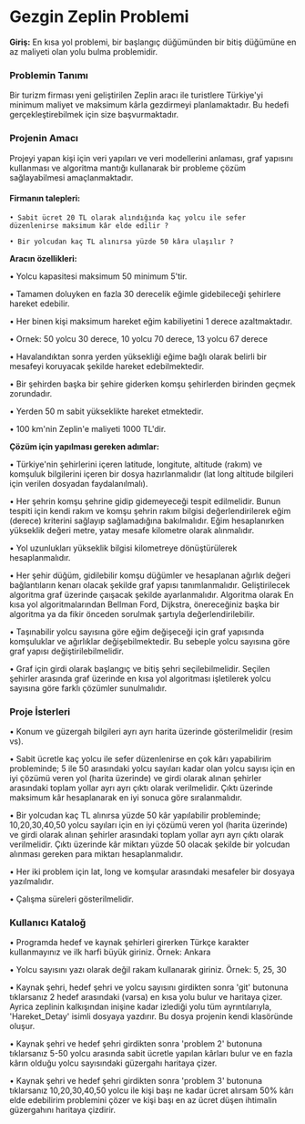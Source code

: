 # Gezgin Zeplin Problemi

**Giriş:**      En kısa yol problemi, bir başlangıç düğümünden bir bitiş düğümüne en az maliyeti olan yolu bulma problemidir.    
### Problemin Tanımı

Bir turizm firması yeni geliştirilen Zeplin aracı ile turistlere Türkiye'yi minimum maliyet ve maksimum kârla gezdirmeyi planlamaktadır. Bu hedefi gerçekleştirebilmek için size başvurmaktadır.

### Projenin Amacı

Projeyi yapan kişi için veri yapıları ve veri modellerini anlaması, graf yapısını kullanması ve algoritma mantığı kullanarak bir probleme çözüm sağlayabilmesi amaçlanmaktadır.

#### Firmanın talepleri:

    • Sabit ücret 20 TL olarak alındığında kaç yolcu ile sefer düzenlenirse maksimum kâr elde edilir ?

    • Bir yolcudan kaç TL alınırsa yüzde 50 kâra ulaşılır ?

**Aracın özellikleri:**

• Yolcu kapasitesi maksimum 50 minimum 5'tir.

• Tamamen doluyken en fazla 30 derecelik eğimle gidebileceği şehirlere hareket edebilir.

• Her binen kişi maksimum hareket eğim kabiliyetini 1 derece azaltmaktadır.

• Ornek: 50 yolcu 30 derece, 10 yolcu 70 derece, 13 yolcu 67 derece

• Havalandıktan sonra yerden yüksekliği eğime bağlı olarak belirli bir mesafeyi koruyacak şekilde hareket edebilmektedir.

• Bir şehirden başka bir şehire giderken komşu şehirlerden birinden geçmek zorundadır.

• Yerden 50 m sabit yükseklikte hareket etmektedir.

• 100 km'nin Zeplin'e maliyeti 1000 TL'dir.

**Çözüm için yapılması gereken adımlar:**

• Türkiye'nin şehirlerini içeren latitude, longitute, altitude (rakım) ve komşuluk bilgilerini içeren bir dosya hazırlanmalıdır (lat long altitude bilgileri için verilen dosyadan faydalanılmalı).

• Her şehrin komşu şehrine gidip gidemeyeceği tespit edilmelidir. Bunun tespiti için kendi rakım ve komşu şehrin rakım bilgisi değerlendirilerek eğim (derece) kriterini sağlayıp sağlamadığına bakılmalıdır. Eğim hesaplanırken yükseklik değeri metre, yatay mesafe kilometre olarak alınmalıdır.

• Yol uzunlukları yükseklik bilgisi kilometreye dönüştürülerek hesaplanmalıdır.

• Her şehir düğüm, gidilebilir komşu düğümler ve hesaplanan ağırlık değeri bağlantıların kenarı olacak şekilde graf yapısı tanımlanmalıdır. Geliştirilecek algoritma graf üzerinde çaışacak şekilde ayarlanmalıdır. Algoritma olarak En kısa yol algoritmalarından Bellman Ford, Dijkstra, önereceğiniz başka bir algoritma ya da fikir önceden sorulmak şartıyla değerlendirilebilir.

• Taşınabilir yolcu sayısına göre eğim değişeceği için graf yapısında komşuluklar ve ağırlıklar değişebilmektedir. Bu sebeple yolcu sayısına göre graf yapısı değiştirilebilmelidir.

• Graf için girdi olarak başlangıç ve bitiş şehri seçilebilmelidir. Seçilen şehirler arasında graf üzerinde en kısa yol algoritması işletilerek yolcu sayısına göre farklı çözümler sunulmalıdır.

### Proje İsterleri

• Konum ve güzergah bilgileri ayrı ayrı harita üzerinde gösterilmelidir (resim vs).

• Sabit ücretle kaç yolcu ile sefer düzenlenirse en çok kârı yapabilirim probleminde; 5 ile 50 arasındaki yolcu sayıları kadar olan yolcu sayısı için en iyi çözümü veren yol (harita üzerinde) ve girdi olarak alınan şehirler arasındaki toplam yollar ayrı ayrı çıktı
olarak verilmelidir. Çıktı üzerinde maksimum kâr hesaplanarak en iyi sonuca göre sıralanmalıdır.

• Bir yolcudan kaç TL alınırsa yüzde 50 kâr yapılabilir probleminde; 10,20,30,40,50 yolcu sayıları için en iyi çözümü veren yol (harita üzerinde) ve girdi olarak alınan şehirler arasındaki toplam yollar ayrı ayrı çıktı olarak verilmelidir. Çıktı üzerinde kâr miktarı yüzde 50 olacak şekilde bir yolcudan alınması gereken para miktarı hesaplanmalıdır.

• Her iki problem için lat, long ve komşular arasındaki mesafeler bir dosyaya yazılmalıdır.

• Çalışma süreleri gösterilmelidir.

### Kullanıcı Kataloğ

•  Programda hedef ve kaynak şehirleri girerken Türkçe karakter kullanmayınız ve ilk harfi büyük giriniz. Örnek: Ankara

•  Yolcu sayısını yazı olarak değil rakam kullanarak giriniz. Örnek: 5, 25, 30 

•  Kaynak şehri, hedef şehri ve yolcu sayısını girdikten sonra 'git' butonuna tıklarsanız 2 hedef arasındaki (varsa) en kısa 
yolu bulur ve haritaya çizer. Ayrica zeplinin kalkışından inişine kadar izlediği yolu tüm ayrıntılarıyla, 'Hareket_Detay' isimli  dosyaya yazdırır. Bu dosya projenin kendi klasöründe oluşur.

•  Kaynak şehri ve hedef şehri girdikten sonra 'problem 2' butonuna tıklarsanız 5-50 yolcu arasında sabit ücretle yapılan kârları bulur ve en fazla kârın olduğu yolcu sayısındaki güzergahı haritaya çizer.

• Kaynak şehri ve hedef şehri girdikten sonra 'problem 3' butonuna tıklarsanız 10,20,30,40,50 yolcu ile kişi başı ne kadar ücret 
alırsam 50% kârı elde edebilirim problemini çözer ve kişi başı en az ücret düşen ihtimalin güzergahını haritaya çizdirir.
